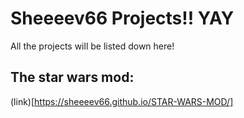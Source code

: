 # Sheeeev66 Projects!! YAY

All the projects will be listed down here!

## The star wars mod:
(link)[https://sheeeev66.github.io/STAR-WARS-MOD/]

